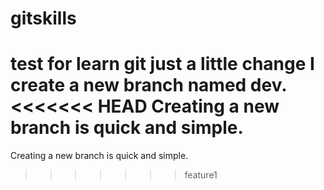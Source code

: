 # gitskills
test for learn git
just a little change
I create a new branch named dev.
<<<<<<< HEAD
Creating a new branch is quick and  simple.
=======
Creating a new branch is quick and simple.
>>>>>>> feature1
